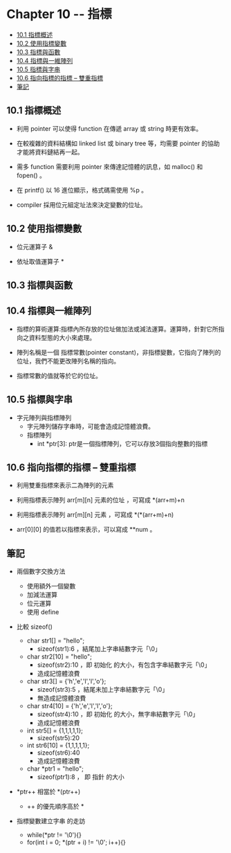 # Chapter 10 -- 指標 #

* [10.1 指標概述](#101-指標概述)
* [10.2 使用指標變數](#102-使用指標變數)
* [10.3 指標與函數](#103-指標與函數)
* [10.4 指標與一維陣列](#104-指標與一維陣列)
* [10.5 指標與字串](#105-指標與字串)
* [10.6 指向指標的指標 – 雙重指標](#106-指向指標的指標--雙重指標)
* [筆記](#筆記)

## 10.1 指標概述 ##

* 利用 pointer 可以使得 function 在傳遞 array 或 string 時更有效率。

* 在較複雜的資料結構如 linked list 或 binary tree 等，均需要 pointer 的協助才能將資料鏈結再一起。

* 需多 function 需要利用 pointer 來傳達記憶體的訊息，如 malloc() 和 fopen() 。

* 在 printf() 以 16 進位顯示，格式碼需使用 %p 。

* compiler 採用位元組定址法來決定變數的位址。

## 10.2 使用指標變數 ##

* 位元運算子 &

* 依址取值運算子 *

## 10.3 指標與函數 ##

## 10.4 指標與一維陣列 ##

* 指標的算術運算:指標內所存放的位址做加法或減法運算。運算時，針對它所指向之資料型態的大小來處理。

* 陣列名稱是一個 指標常數(pointer constant)，非指標變數，它指向了陣列的位址，我們不能更改陣列名稱的指向。

* 指標常數的值就等於它的位址。

## 10.5 指標與字串 ##

* 字元陣列與指標陣列
  * 字元陣列儲存字串時，可能會造成記憶體浪費。
  * 指標陣列
    * int *ptr[3]: ptr是一個指標陣列，它可以存放3個指向整數的指標

## 10.6 指向指標的指標 – 雙重指標 ##

* 利用雙重指標來表示二為陣列的元素

* 利用指標表示陣列 arr\[m][n] 元素的位址  ，可寫成 \*(arr+m)+n

* 利用指標表示陣列 arr\[m][n] 元素  ，可寫成 \*(*(arr+m)+n)

* arr\[0][0] 的值若以指標來表示，可以寫成 **num 。

## 筆記 ##

* 兩個數字交換方法
  * 使用額外一個變數
  * 加減法運算
  * 位元運算
  * 使用 define

* 比較 sizeof()
  * char str1[] = "hello";
    * sizeof(str1):6 ，結尾加上字串結數字元「\0」
  * char str2[10] = "hello";
    * sizeof(str2):10 ，即 初始化 的大小，有包含字串結數字元「\0」
    * 造成記憶體浪費
  * char str3[] = {'h','e','l','l','o'};
    * sizeof(str3):5 ，結尾未加上字串結數字元「\0」
    * 無造成記憶體浪費
  * char str4[10] = {'h','e','l','l','o'};
    * sizeof(str4):10 ，即 初始化 的大小，無字串結數字元「\0」
    * 造成記憶體浪費
  * int str5[] = {1,1,1,1,1};
    * sizeof(str5):20
  * int str6[10] = {1,1,1,1,1};
    * sizeof(str6):40
    * 造成記憶體浪費
  * char *ptr1 = "hello";
    * sizeof(ptr1):8 ， 即 指針 的大小

* \*ptr++ 相當於 *(ptr++)
  * ++ 的優先順序高於 *

* 指標變數建立字串 的走訪
  * while(*ptr != '\0'){}
  * for(int i = 0; *(ptr + i) != '\0'; i++){}
